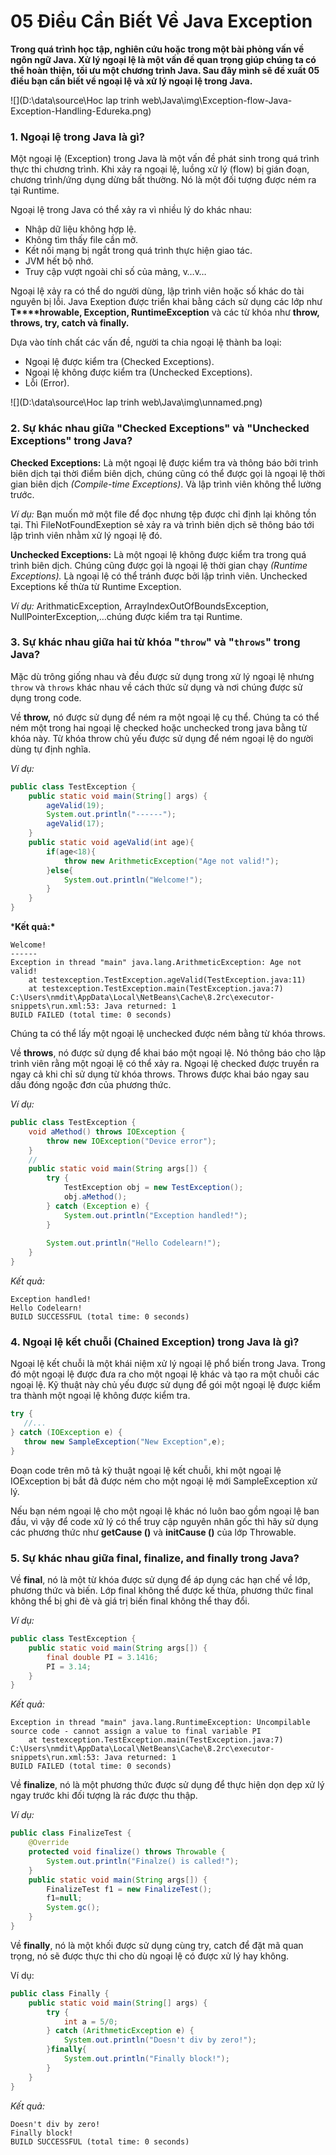 # 05 Điều Cần Biết Về Java Exception

**Trong quá trình học tập, nghiên cứu hoặc trong một bài phỏng vấn về ngôn ngữ Java. Xử lý ngoại lệ là một vấn đề quan trọng giúp chúng ta có thể hoàn thiện, tối ưu một chương trình Java. Sau đây mình sẽ đề xuất 05 điều bạn cần biết về ngoại lệ và xử lý ngoại lệ trong Java.**

![](D:\data\source\Hoc lap trinh web\Java\img\Exception-flow-Java-Exception-Handling-Edureka.png)

### **1. Ngoại lệ trong Java là gì?**

Một ngoại lệ (Exception) trong Java là một vấn đề phát sinh trong quá trình thực thi chương trình. Khi xảy ra ngoại lệ, luồng xử lý (flow) bị gián đoạn, chương trình/ứng dụng dừng bất thường. Nó là một đối tượng được ném ra tại Runtime.

Ngoại lệ trong Java có thể xảy ra vì nhiều lý do khác nhau:

- Nhập dữ liệu không hợp lệ.
- Không tìm thấy file cần mở.
- Kết nối mạng bị ngắt trong quá trình thực hiện giao tác.
- JVM hết bộ nhớ.
- Truy cập vượt ngoài chỉ số của mảng, v…v…

Ngoại lệ xảy ra có thể do người dùng, lập trình viên hoặc số khác do tài nguyên bị lỗi. Java Exeption được triển khai bằng cách sử dụng các lớp như **T****hrowable, Exception, RuntimeException** và các từ khóa như **throw, throws, try, catch và finally.**

Dựa vào tính chất các vấn đề, người ta chia ngoại lệ thành ba loại:

- Ngoại lệ được kiểm tra (Checked Exceptions).
- Ngoại lệ không được kiểm tra (Unchecked Exceptions).
- Lỗi (Error).

![](D:\data\source\Hoc lap trinh web\Java\img\unnamed.png)

### **2. Sự khác nhau giữa "Checked Exceptions" và "Unchecked Exceptions" trong Java?**

**Checked Exceptions:** Là một ngoại lệ được kiểm tra và thông báo bởi trình biên dịch tại thời điểm biên dịch, chúng cũng có thể được gọi là ngoại lệ thời gian biên dịch *(Compile-time Exceptions)*. Và lập trình viên không thể lường trước.

*Ví dụ:* Bạn muốn mở một file để đọc nhưng tệp được chỉ định lại không tồn tại. Thì FileNotFoundExeption sẻ xảy ra và trình biên dịch sẽ thông báo tới lập trình viên nhằm xử lý ngoại lệ đó.

**Unchecked Exceptions:** Là một ngoại lệ không được kiểm tra trong quá trình biên dịch. Chúng cũng được gọi là ngoại lệ thời gian chạy *(Runtime Exceptions).* Là ngoại lệ có thể tránh được bởi lập trình viên. Unchecked Exceptions kế thừa từ Runtime Exception.

*Ví dụ:* ArithmaticException, ArrayIndexOutOfBoundsException, NullPointerException,…chúng được kiểm tra tại Runtime.

### 3. Sự khác nhau giữa hai từ khóa "`throw`" và "`throws`" trong Java?

Mặc dù trông giống nhau và đều được sử dụng trong xử lý ngoại lệ nhưng `throw` và `throws` khác nhau về cách thức sử dụng và nơi chúng được sử dụng trong code. 

Về **throw,** nó được sử dụng để ném ra một ngoại lệ cụ thể. Chúng ta có thể ném một trong hai ngoại lệ checked hoặc unchecked trong java bằng từ khóa này. Từ khóa throw chủ yếu được sử dụng để ném ngoại lệ do người dùng tự định nghĩa.

*Ví dụ:*

```java
public class TestException {
    public static void main(String[] args) {
        ageValid(19);
        System.out.println("------");
        ageValid(17);
    }
    public static void ageValid(int age){
        if(age<18){
            throw new ArithmeticException("Age not valid!");
        }else{
            System.out.println("Welcome!");
        }
    }    
}
```

***Kết quả:\***

```markup
Welcome!
------
Exception in thread "main" java.lang.ArithmeticException: Age not valid!
	at testexception.TestException.ageValid(TestException.java:11)
	at testexception.TestException.main(TestException.java:7)
C:\Users\nmdit\AppData\Local\NetBeans\Cache\8.2rc\executor-snippets\run.xml:53: Java returned: 1
BUILD FAILED (total time: 0 seconds)
```

Chúng ta có thể lấy một ngoại lệ unchecked được ném bằng từ khóa throws.

Về **throws**, nó được sử dụng để khai báo một ngoại lệ. Nó thông báo cho lập trình viên rằng một ngoại lệ có thể xảy ra. Ngoại lệ checked được truyền ra ngay cả khi chỉ sử dụng từ khóa throws. Throws được khai báo ngay sau dấu đóng ngoặc đơn của phương thức.

*Ví dụ:*

```java
public class TestException { 
    void aMethod() throws IOException {
        throw new IOException("Device error");
    }
    //
    public static void main(String args[]) {
        try {
            TestException obj = new TestException();
            obj.aMethod();
        } catch (Exception e) {
            System.out.println("Exception handled!");
        }
 
        System.out.println("Hello Codelearn!");
    } 
}
```

*Kết quả:*

```markup
Exception handled!
Hello Codelearn!
BUILD SUCCESSFUL (total time: 0 seconds)
```

### 4. Ngoại lệ kết chuỗi (Chained Exception) trong Java là gì?

Ngoại lệ kết chuỗi là một khái niệm xử lý ngoại lệ phổ biến trong Java. Trong đó một ngoại lệ được đưa ra cho một ngoại lệ khác và tạo ra một chuỗi các ngoại lệ. Kỹ thuật này chủ yếu được sử dụng để gói một ngoại lệ được kiểm tra thành một ngoại lệ không được kiểm tra.

```java
try {
   //...
} catch (IOException e) {
   throw new SampleException("New Exception",e);
}
```

Đoạn code trên mô tả kỹ thuật ngoại lệ kết chuỗi, khi một ngoại lệ IOException bị bắt đã được ném cho một ngoại lệ mới SampleException xử lý.

Nếu bạn ném ngoại lệ cho một ngoại lệ khác nó luôn bao gồm ngoại lệ ban đầu, vì vậy để code xử lý có thể truy cập nguyên nhân gốc thì hãy sử dụng các phương thức như **getCause ()** và **initCause ()** của lớp Throwable.

### 5. Sự khác nhau giữa final, finalize, and finally trong Java?

Về **final**, nó là một từ khóa được sử dụng để áp dụng các hạn chế về lớp, phương thức và biến. Lớp final không thể được kế thừa, phương thức final không thể bị ghi đè và giá trị biến final không thể thay đổi.

*Ví dụ:*

```java
public class TestException { 
    public static void main(String args[]) {
        final double PI = 3.1416;
        PI = 3.14;
    } 
}
```

*Kết quả:*

```markup
Exception in thread "main" java.lang.RuntimeException: Uncompilable source code - cannot assign a value to final variable PI
	at testexception.TestException.main(TestException.java:7)
C:\Users\nmdit\AppData\Local\NetBeans\Cache\8.2rc\executor-snippets\run.xml:53: Java returned: 1
BUILD FAILED (total time: 0 seconds)
```

Về **finalize**, nó là một phương thức được sử dụng để thực hiện dọn dẹp xử lý ngay trước khi đối tượng là rác được thu thập.

*Ví dụ:*

```java
public class FinalizeTest {
    @Override
    protected void finalize() throws Throwable {
        System.out.println("Finalze() is called!");
    }   
    public static void main(String args[]) {
        FinalizeTest f1 = new FinalizeTest();
        f1=null;
        System.gc();
    } 
}
```

Về **finally**, nó là một khối được sử dụng cùng try, catch để đặt mã quan trọng, nó sẽ được thực thi cho dù ngoại lệ có được xử lý hay không.

Ví dụ:

```java
public class Finally {
    public static void main(String[] args) {
        try {
            int a = 5/0;
        } catch (ArithmeticException e) {
            System.out.println("Doesn't div by zero!");
        }finally{
            System.out.println("Finally block!");
        }
    }
}
```

*Kết quả:*

```markup
Doesn't div by zero!
Finally block!
BUILD SUCCESSFUL (total time: 0 seconds)
```